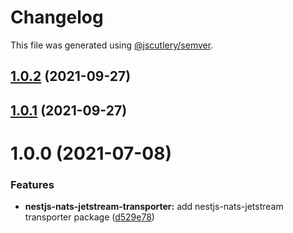 # Changelog

This file was generated using [@jscutlery/semver](https://github.com/jscutlery/semver).

## [1.0.2](https://github.com/alexy4744/packages/compare/nestjs-nats-jetstream-transporter-1.0.1...nestjs-nats-jetstream-transporter-1.0.2) (2021-09-27)



## [1.0.1](https://github.com/alexy4744/packages/compare/nestjs-nats-jetstream-transporter-1.0.0...nestjs-nats-jetstream-transporter-1.0.1) (2021-09-27)



# 1.0.0 (2021-07-08)


### Features

* **nestjs-nats-jetstream-transporter:** add nestjs-nats-jetstream transporter package ([d529e78](https://github.com/alexy4744/packages/commit/d529e78ae8e496c3e758eb747152f95bcae838c6))
